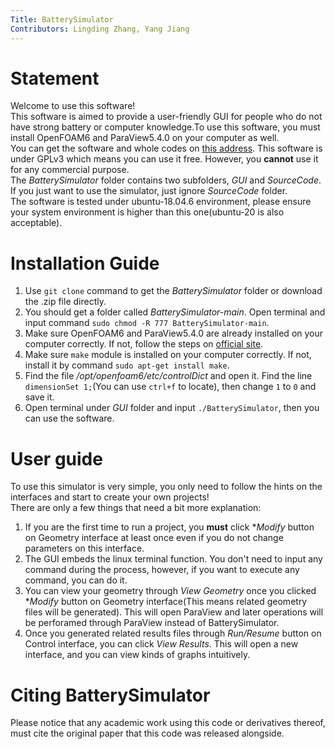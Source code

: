 ```yaml
---
Title: BatterySimulator
Contributors: Lingding Zhang, Yang Jiang
---
```


# Statement
Welcome to use this software!   
This software is aimed to provide a user-friendly GUI for people who do not have strong battery or computer knowledge.To use this software, you must install OpenFOAM6 and ParaView5.4.0 on your computer as well.  
You can get the software and whole codes on <a href="https://github.com/KinomotoTomoyo/BatterySimulator">this address</a>. This software is under GPLv3 which means you can use it free. However, you **cannot** use it for any commercial purpose.  
The *BatterySimulator* folder contains two subfolders, *GUI* and *SourceCode*. If you just want to use the simulator, just ignore *SourceCode* folder.  
The software is tested under ubuntu-18.04.6 environment, please ensure your system environment is higher than this one(ubuntu-20 is also acceptable).

# Installation Guide
1. Use `git clone` command to get the *BatterySimulator* folder or download the .zip file directly.
2. You should get a folder called *BatterySimulator-main*. Open terminal and input command `sudo chmod -R 777 BatterySimulator-main`.
3. Make sure OpenFOAM6 and ParaView5.4.0 are already installed on your computer correctly. If not, follow the steps on <a href="https://openfoam.org/download/6-ubuntu/">official site</a>.
4. Make sure `make` module is installed on your computer correctly. If not, install it by command `sudo apt-get install make`.
5. Find the file */opt/openfoam6/etc/controlDict* and open it. Find the line `dimensionSet 1;`(You can use `ctrl+f` to locate), then change `1` to `0` and save it.
6. Open terminal under *GUI* folder and input `./BatterySimulator`, then you can use the software.

# User guide
To use this simulator is very simple, you only need to follow the hints on the interfaces and start to create your own projects!  
There are only a few things that need a bit more explanation:
1. If you are the first time to run a project, you **must** click **Modify* button on Geometry interface at least once even if you do not change parameters on this interface.
2. The GUI embeds the linux terminal function. You don't need to input any command during the process, however, if you want to execute any command, you can do it.
3. You can view your geometry through *View Geometry* once you clicked **Modify* button on Geometry interface(This means related geometry files will be generated). This will open ParaView and later operations will be perforamed through ParaView instead of BatterySimulator.
4. Once you generated related results files through *Run/Resume* button on Control interface, you can click *View Results*. This will open a new interface, and you can view kinds of graphs intuitively.

# Citing BatterySimulator
Please notice that any academic work using this code or derivatives thereof, must cite the original paper that this code was released alongside.
